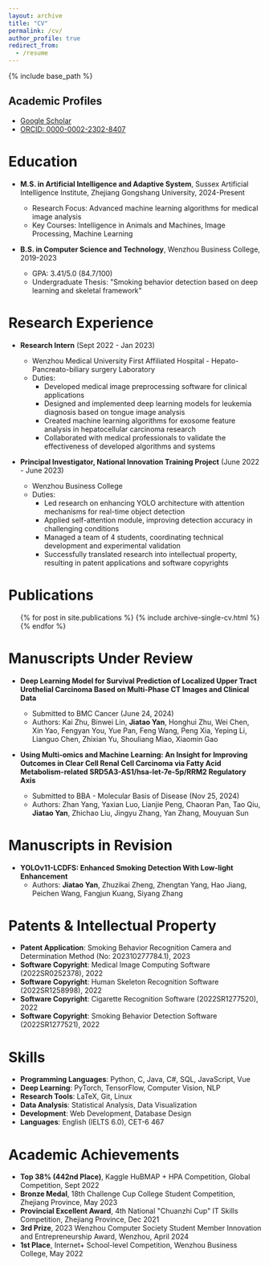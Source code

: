 ```yaml
---
layout: archive
title: "CV"
permalink: /cv/
author_profile: true
redirect_from:
  - /resume
---
```


{% include base_path %}

## Academic Profiles
* [Google Scholar](https://scholar.google.com/citations?user=Z0_RjPsAAAAJ&hl=zh-CN)
* [ORCID: 0000-0002-2302-8407](https://orcid.org/0000-0002-2302-8407)

Education
======
* **M.S. in Artificial Intelligence and Adaptive System**, Sussex Artificial Intelligence Institute, Zhejiang Gongshang University, 2024-Present
  * Research Focus: Advanced machine learning algorithms for medical image analysis
  * Key Courses: Intelligence in Animals and Machines, Image Processing, Machine Learning

* **B.S. in Computer Science and Technology**, Wenzhou Business College, 2019-2023
  * GPA: 3.41/5.0 (84.7/100)
  * Undergraduate Thesis: "Smoking behavior detection based on deep learning and skeletal framework"

Research Experience
======
* **Research Intern** (Sept 2022 - Jan 2023)
  * Wenzhou Medical University First Affiliated Hospital - Hepato-Pancreato-biliary surgery Laboratory
  * Duties:
    * Developed medical image preprocessing software for clinical applications
    * Designed and implemented deep learning models for leukemia diagnosis based on tongue image analysis
    * Created machine learning algorithms for exosome feature analysis in hepatocellular carcinoma research
    * Collaborated with medical professionals to validate the effectiveness of developed algorithms and systems

* **Principal Investigator, National Innovation Training Project** (June 2022 - June 2023)
  * Wenzhou Business College
  * Duties:
    * Led research on enhancing YOLO architecture with attention mechanisms for real-time object detection
    * Applied self-attention module, improving detection accuracy in challenging conditions
    * Managed a team of 4 students, coordinating technical development and experimental validation
    * Successfully translated research into intellectual property, resulting in patent applications and software copyrights

Publications
======
  <ul>{% for post in site.publications %}
    {% include archive-single-cv.html %}
  {% endfor %}</ul>
  
Manuscripts Under Review
======
* **Deep Learning Model for Survival Prediction of Localized Upper Tract Urothelial Carcinoma Based on Multi-Phase CT Images and Clinical Data**
  * Submitted to BMC Cancer (June 24, 2024)
  * Authors: Kai Zhu, Binwei Lin, **Jiatao Yan**, Honghui Zhu, Wei Chen, Xin Yao, Fengyan You, Yue Pan, Feng Wang, Peng Xia, Yeping Li, Lianguo Chen, Zhixian Yu, Shouliang Miao, Xiaomin Gao

* **Using Multi-omics and Machine Learning: An Insight for Improving Outcomes in Clear Cell Renal Cell Carcinoma via Fatty Acid Metabolism-related SRD5A3-AS1/hsa-let-7e-5p/RRM2 Regulatory Axis**
  * Submitted to BBA - Molecular Basis of Disease (Nov 25, 2024)
  * Authors: Zhan Yang, Yaxian Luo, Lianjie Peng, Chaoran Pan, Tao Qiu, **Jiatao Yan**, Zhichao Liu, Jingyu Zhang, Yan Zhang, Mouyuan Sun

Manuscripts in Revision
======
* **YOLOv11-LCDFS: Enhanced Smoking Detection With Low-light Enhancement**
  * Authors: **Jiatao Yan**, Zhuzikai Zheng, Zhengtan Yang, Hao Jiang, Peichen Wang, Fangjun Kuang, Siyang Zhang

Patents & Intellectual Property
======
* **Patent Application**: Smoking Behavior Recognition Camera and Determination Method (No: 202310277784.1), 2023
* **Software Copyright**: Medical Image Computing Software (2022SR0252378), 2022
* **Software Copyright**: Human Skeleton Recognition Software (2022SR1258998), 2022
* **Software Copyright**: Cigarette Recognition Software (2022SR1277520), 2022
* **Software Copyright**: Smoking Behavior Detection Software (2022SR1277521), 2022

Skills
======
* **Programming Languages**: Python, C, Java, C#, SQL, JavaScript, Vue
* **Deep Learning**: PyTorch, TensorFlow, Computer Vision, NLP
* **Research Tools**: LaTeX, Git, Linux
* **Data Analysis**: Statistical Analysis, Data Visualization
* **Development**: Web Development, Database Design
* **Languages**: English (IELTS 6.0), CET-6 467

Academic Achievements
======
* **Top 38% (442nd Place)**, Kaggle HuBMAP + HPA Competition, Global Competition, Sept 2022
* **Bronze Medal**, 18th Challenge Cup College Student Competition, Zhejiang Province, May 2023
* **Provincial Excellent Award**, 4th National "Chuanzhi Cup" IT Skills Competition, Zhejiang Province, Dec 2021
* **3rd Prize**, 2023 Wenzhou Computer Society Student Member Innovation and Entrepreneurship Award, Wenzhou, April 2024
* **1st Place**, Internet+ School-level Competition, Wenzhou Business College, May 2022
